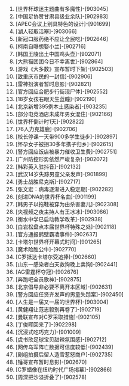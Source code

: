 
1. [世界杯球迷主题曲有多魔性]-[903045]
1. [中国足协赞甘肃县级业余队]-[902983]
1. [APEC会议上别具特色的设计]-[901699]
1. [湖人轻取活塞]-[903066]
1. [新冠口服药绝不应让全民吃]-[902646]
1. [柯南自曝想娶小兰]-[902716]
1. [韩国王陵出土中国鸡头壶]-[902071]
1. [大熊猫团团今日不幸离世]-[902864]
1. [游戏《大多数》宣布暂时下架]-[902503]
1. [致重庆市民的一封信]-[902906]
1. [雷神扮演者暂时息影]-[902821]
1. [官方回应合肥步行街现尸体]-[902552]
1. [18岁女孩右眼天生蓝瞳]-[902190]
1. [北京新增395例本土感染者]-[903235]
1. [部分电竞酒店未成年男女混住]-[902166]
1. [世界杯倒计时1天]-[902822]
1. [76人力克雄鹿]-[902706]
1. [校长停课一天带900多学生徒步]-[902897]
1. [怀孕女子被拐30多年携子归乡]-[902615]
1. [警方回应饭店被暴力催收卫生费]-[902751]
1. [广州防控形势依然严峻复杂]-[902072]
1. [韩彩英入驻抖音]-[902132]
1. [武汉14岁失踪男童父亲发声]-[901899]
1. [勇士战胜尼克斯]-[902717]
1. [张文宏：病毒逐渐进入稳定期]-[902282]
1. [刻进DNA的世界杯名曲]-[901199]
1. [韩男子以拖鞋被穿为由杀害妻儿]-[902308]
1. [央视频之夜主持人有王冰冰]-[903086]
1. [衡水中学已启动教学改革]-[902938]
1. [白岩松盘点本届世界杯特殊之处]-[902118]
1. [官方通报鹤壁霸凌事件]-[902637]
1. [卡塔尔世界杯开幕式时间]-[901265]
1. [魔术险胜公牛]-[902770]
1. [C罗抵达卡塔尔受追捧]-[902660]
1. [山东一感染者白天救狗晚上卖狗]-[902441]
1. [AG雷霆杯夺冠]-[902676]
1. [奔跑吧全员歌神]-[902875]
1. [北京倡导非必要不离开本区域]-[902631]
1. [警方回应任贤齐发声的男童失踪案]-[902450]
1. [人生是一届又一届的世界杯]-[903004]
1. [黄健翔让范志毅别再卷了]-[902719]
1. [曼联宣布对C罗采取措施]-[902105]
1. [丁俊晖回来了]-[902298]
1. [沉浸式吃巧克力]-[901009]
1. [虞书欣足球宝贝甜辣氛围感]-[902712]
1. [网传乌军阵亡数据可信度较低]-[902439]
1. [剧组拍摄后留人造雪惹怒商户]-[902735]
1. [锤哥宣布暂时息影]-[902670]
1. [C罗蜡像在纽约时代广场揭幕]-[902866]
1. [周深把沙溢折叠了]-[902578]